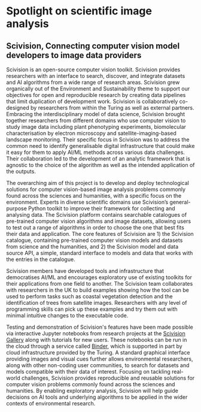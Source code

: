 # Spotlight on scientific image analysis

## Scivision, Connecting computer vision model developers to image data providers

Scivision is an open-source computer vision toolkit. Scivision provides researchers with an interface to search, discover, and integrate datasets and AI algorithms from a wide range of research areas. Scivision grew organically out of the Environment and Sustainability theme to support our objectives for open and reproducible research by creating data pipelines that limit duplication of development work. Scivision is collaboratively co-designed by researchers from within the Turing as well as external partners. Embracing the interdisciplinary model of data science, Scivision brought together researchers from different domains who use computer vision to study image data including plant phenotyping experiments, biomolecular characterisation by electron microscopy and satellite-imaging-based landscape monitoring. Their specific focus in Scivision was to address the common need to identify generalisable digital infrastructure that could make it easy for them to apply AI/ML methods across various data challenges. Their collaboration led to the development of an analytic framework that is agnostic to the choice of the algorithm as well as the intended application of the outputs.

The overarching aim of this project is to develop and deploy technological solutions for computer vision-based image analysis problems commonly found across the sciences and humanities, with a specific focus on the environment. Experts in diverse scientific domains use Scivision’s general-purpose Python toolkit to improve their framework for collecting and analysing data. The Scivision platform contains searchable catalogues of pre-trained computer vision algorithms and image datasets, allowing users to test out a range of algorithms in order to choose the one that best fits their data and application. The core features of Scivision are 1) the Scivision catalogue, containing pre-trained computer vision models and datasets from science and the humanities, and 2) the Scivision model and data source API, a simple, standard interface to models and data that works with the entries in the catalogue.

Scivision members have developed tools and infrastructure that democratises AI/ML and encourages exploratory use of existing toolkits for their applications from one field to another. The Scivision team collaborates with researchers in the UK to build examples showing how the tool can be used to perform tasks such as coastal vegetation detection and the identification of trees from satellite images. Researchers with any level of programming skills can pick up these examples and try them out with minimal intuitive changes to the executable code.

Testing and demonstration of Scivision's features have been made possible via interactive Jupyter notebooks from research projects at the [Scivision Gallery](https://github.com/scivision-gallery) along with tutorials for new users. These notebooks can be run in the cloud through a service called [Binder](https://mybinder.readthedocs.io/en/latest/about/supporters.html), which is supported in part by cloud infrastructure provided by the Turing. A standard graphical interface providing images and visual cues further allows environmental researchers, along with other non-coding user communities, to search for datasets and models compatible with their data of interest. Focusing on tackling real-world challenges, Scivision provides reproducible and reusable solutions for computer vision problems commonly found across the sciences and humanities. By enabling exploratory analysis, Scivision will help guide decisions on AI tools and underlying algorithms to be applied in the wider contexts of environmental research.


